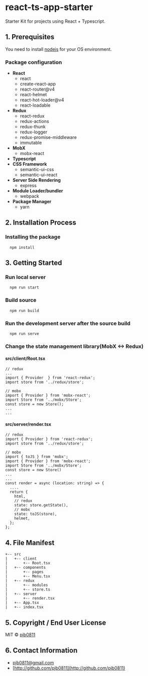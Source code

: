 # react-ts-app-starter
Starter Kit for projects using React + Typescript.

## 1. Prerequisites
You need to install [nodejs](https://nodejs.org/) for your OS environment.
### Package configuration
- **React**
  - react
  - create-react-app
  - react-router@v4
  - react-helmet
  - react-hot-loader@v4
  - react-loadable
- **Redux**
  - react-redux
  - redux-actions
  - redux-thunk
  - redux-logger
  - redux-promise-middleware
  - immutable
- **MobX**
  - mobx-react
- **Typescript**
- **CSS Framework**
  - semantic-ui-css
  - semantic-ui-react
- **Server Side Rendering**
  - express
- **Module Loader/bundler**
  - webpack
- **Package Manager**
  - yarn

## 2. Installation Process
### Installing the package
```
  npm install
```
## 3. Getting Started
### Run local server
```
  npm run start
```
### Build source
```
  npm run build
```
### Run the development server after the source build
```
  npm run serve
```
### Change the state management library(MobX <-> Redux)
#### src/client/Root.tsx
```
// redux
...
import { Provider  } from 'react-redux';
import store from '../redux/store';

// mobx
import { Provider } from 'mobx-react';
import Store from '../mobx/Store';
const store = new Store();
...
...
```
#### src/server/render.tsx
```
// redux
import { Provider } from 'react-redux';
import store from '../redux/store';

// mobx
import { toJS } from 'mobx';
import { Provider } from 'mobx-react';
import Store from '../mobx/Store';
const store = new Store()
...
...
const render = async (location: string) => {
  ....
  return {
    html,
    // redux
    state: store.getState(),
    // mobx
    state: toJS(store),
    helmet,
  };
};
```

## 4. File Manifest
```
+-- src
|   +-- client
|       +-- Root.tsx
|   +-- components
|       +-- pages
|       +-- Menu.tsx
|   +-- redux
|       +-- modules
|       +-- store.ts
|   +-- server
|       +-- render.tsx
|   +-- App.tsx
|   +-- index.tsx
```
## 5. Copyright / End User License
MIT © [pjb0811](http://github.com/pjb0811)

## 6. Contact Information
- [pjb0811@gmail.com](mailto:pjb0811@gmail.com)
- [http://github.com/pjb0811](http://github.com/pjb0811)
<!--
## 7. 알려진 버그 (Known Issues)
## 8. 문제 발생에 대한 해결책 (Troubleshooting)
## 9. 크레딧 (Credit)
## 10. 업데이트 정보 (Change Log)
-->
